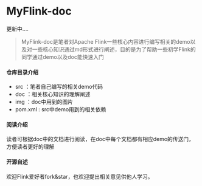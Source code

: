 # MyFlink-doc
更新中....

>MyFlink-doc是笔者对Apache Flink一些核心内容进行编写相关的demo以及对一些核心知识通过md形式进行阐述，目的是为了帮助一些初学Flink的同学通过demo以及doc能快速入门

#### 仓库目录介绍
- src ：笔者自己编写的相关demo代码
- doc ：相关核心知识的理解阐述
- img ：doc中用到的图片
- pom.xml : src中demo用到的相关依赖

#### 阅读介绍
读者可根据doc中的文档进行阅读，在doc中每个文档都有相应demo的传送门，方便读者更好的理解


#### 开源自述
欢迎Flink爱好者fork&star，也欢迎提出相关意见供他人学习。